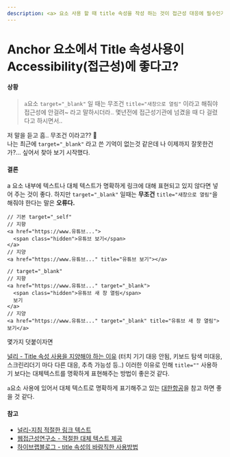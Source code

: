 ```yaml
---
description: <a> 요소 사용 할 때 title 속성을 작성 하는 것이 접근성 대응에 필수인가? 좋은건가?
---
```


# Anchor 요소에서 Title 속성사용이 Accessibility(접근성)에 좋다고?

#### 상황

> `a`요소 `target="_blank"` 일 때는 무조건 `title="새창으로 열림"` 이라고 해줘야 접근성에 안걸려\~ 라고 말하시더라.. 몇년전에 접근성기관에 넘겼을 때 다 걸렸다고 하시면서..&#x20;

저 말을 듣고 흠.. 무조건 이라고?? 🧐 \
나는 최근에 `target="_blank"` 라고 쓴 기억이 없는것 같은데 나 이제까지 잘못한건가?... 싶어서 찾아 보기 시작했다.

#### 결론

a 요소 내부에 텍스트나 대체 텍스트가 명확하게 링크에 대해 표현되고 있지 않다면 넣어 주는 것이 좋다. 하지만 `target="_blank"` 일때는 **무조건** `title="새창으로 열림"`을 해줘야 한다는 말은 **오류다.**

```
// 기본 target="_self"
// 지향
<a href="https://www.유튜브...">
  <span class="hidden">유튜브 보기</span>
</a>
// 지양
<a href="https://www.유튜브..." title="유튜브 보기"></a>

// target="_blank"
// 지향
<a href="https://www.유튜브..." target="_blank">
  <span class="hidden">유튜브 새 창 열림</span>
  보기
</a>
// 지양
<a href="https://www.유튜브..." target="_blank" title="유튜브 새 창 열림">보기</a>
```



몇가지 덧붙이자면&#x20;

[널리 - Title 속성 사용을 지양해야 하는 이유](https://nuli.navercorp.com/community/article/1132934) (터치 기기 대응 안됨, 키보드 탐색 미대응, 스크린리더기 마다 다른 대응, 추측 가능성 등..) 이러한 이유로 인해 `title=""` 사용하기 보다는 대체텍스트를 명확하게 표현해주는 방법이 좋은것 같다.

`a`요소 사용에 있어서 대체 텍스트로 명확하게 표기해주고 있는 [대한항공](https://www.koreanair.com/kr/ko)을 참고 하면 좋을 것 같다.



#### 참고

* [널리-지침 적절한 링크 텍스트](https://nuli.navercorp.com/guideline/s02/g16)&#x20;
* [웹접근성연구소 - 적절한 대체 텍스트 제공](https://www.wah.or.kr:444/Participation/technique.asp)&#x20;
* [하이브랩블로그 - title 속성의 바람직한 사용방법](http://blog.hivelab.co.kr/%EA%B3%B5%EC%9C%A0-title-%EC%86%8D%EC%84%B1%EC%9D%98-%EB%B0%94%EB%9E%8C%EC%A7%81%ED%95%9C-%EC%82%AC%EC%9A%A9%EB%B0%A9%EB%B2%95/)

